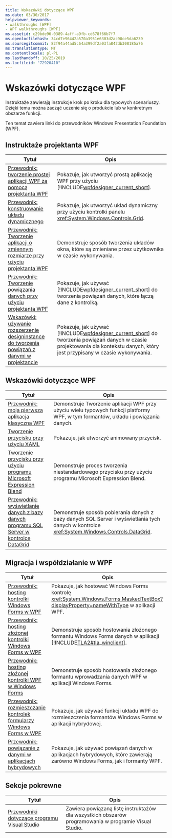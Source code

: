 ```yaml
---
title: Wskazówki dotyczące WPF
ms.date: 03/30/2017
helpviewer_keywords:
- walkthroughs [WPF]
- WPF walkthroughs [WPF]
ms.assetid: c29bde96-0389-4aff-a9fb-cd678f66b7f7
ms.openlocfilehash: 34cd7e96442a570a3951e6303d2ac90ce5da6239
ms.sourcegitcommit: 82f94a44ad5c64a399df2a03fa842db308185a76
ms.translationtype: MT
ms.contentlocale: pl-PL
ms.lasthandoff: 10/25/2019
ms.locfileid: "72920410"
---
```

# <a name="wpf-walkthroughs"></a>Wskazówki dotyczące WPF
Instruktaże zawierają instrukcje krok po kroku dla typowych scenariuszy. Dzięki temu można zacząć uczenie się o produkcie lub w konkretnym obszarze funkcji.

 Ten temat zawiera linki do przewodników Windows Presentation Foundation (WPF).

## <a name="wpf-designer-walkthroughs"></a>Instruktaże projektanta WPF

|Tytuł|Opis|
|-----------|-----------------|
|[Przewodnik: tworzenie prostej aplikacji WPF za pomocą projektanta WPF](https://docs.microsoft.com/previous-versions/visualstudio/visual-studio-2010/bb546972(v=vs.100))|Pokazuje, jak utworzyć prostą aplikację WPF przy użyciu [!INCLUDE[wpfdesigner_current_short](../../../../includes/wpfdesigner-current-short-md.md)].|
|[Przewodnik: konstruowanie układu dynamicznego](https://docs.microsoft.com/previous-versions/visualstudio/visual-studio-2010/bb514519(v=vs.100))|Pokazuje, jak utworzyć układ dynamiczny przy użyciu kontrolki panelu <xref:System.Windows.Controls.Grid>.|
|[Przewodnik: Tworzenie aplikacji o zmiennym rozmiarze przy użyciu projektanta WPF](https://docs.microsoft.com/previous-versions/visualstudio/visual-studio-2010/bb546954(v=vs.100))|Demonstruje sposób tworzenia układów okna, które są zmieniane przez użytkownika w czasie wykonywania.|
|[Przewodnik: Tworzenie powiązania danych przy użyciu projektanta WPF](https://docs.microsoft.com/previous-versions/visualstudio/visual-studio-2010/dd434207(v=vs.100))|Pokazuje, jak używać [!INCLUDE[wpfdesigner_current_short](../../../../includes/wpfdesigner-current-short-md.md)] do tworzenia powiązań danych, które łączą dane z kontrolką.|
|[Wskazówki: używanie rozszerzenie designinstance do tworzenia powiązań z danymi w projektancie](https://docs.microsoft.com/previous-versions/visualstudio/visual-studio-2010/dd490796(v=vs.100))|Pokazuje, jak używać [!INCLUDE[wpfdesigner_current_short](../../../../includes/wpfdesigner-current-short-md.md)] do tworzenia powiązań danych w czasie projektowania dla kontekstu danych, który jest przypisany w czasie wykonywania.|

## <a name="wpf-walkthroughs"></a>Wskazówki dotyczące WPF

|Tytuł|Opis|
|-----------|-----------------|
|[Przewodnik: moja pierwsza aplikacja klasyczna WPF](walkthrough-my-first-wpf-desktop-application.md)|Demonstruje Tworzenie aplikacji WPF przy użyciu wielu typowych funkcji platformy WPF, w tym formantów, układu i powiązania danych.|
|[Tworzenie przycisku przy użyciu XAML](../controls/walkthrough-create-a-button-by-using-xaml.md)|Pokazuje, jak utworzyć animowany przycisk.|
|[Tworzenie przycisku przy użyciu programu Microsoft Expression Blend](../controls/walkthrough-create-a-button-by-using-microsoft-expression-blend.md)|Demonstruje proces tworzenia niestandardowego przycisku przy użyciu programu Microsoft Expression Blend.|
|[Przewodnik: wyświetlanie danych z bazy danych programu SQL Server w kontrolce DataGrid](../controls/walkthrough-display-data-from-a-sql-server-database-in-a-datagrid-control.md)|Demonstruje sposób pobierania danych z bazy danych SQL Server i wyświetlania tych danych w kontrolce <xref:System.Windows.Controls.DataGrid>.|

## <a name="migration-and-interoperability-in-wpf"></a>Migracja i współdziałanie w WPF

|Tytuł|Opis|
|-----------|-----------------|
|[Przewodnik: hosting kontrolki Windows Forms w WPF](../advanced/walkthrough-hosting-a-windows-forms-control-in-wpf.md)|Pokazuje, jak hostować Windows Forms kontrolę <xref:System.Windows.Forms.MaskedTextBox?displayProperty=nameWithType> w aplikacji WPF.|
|[Przewodnik: hosting złożonej kontrolki Windows Forms w WPF](../advanced/walkthrough-hosting-a-windows-forms-composite-control-in-wpf.md)|Demonstruje sposób hostowania złożonego formantu Windows Forms danych w aplikacji [!INCLUDE[TLA2#tla_winclient](../../../../includes/tla2sharptla-winclient-md.md)].|
|[Przewodnik: hosting złożonej kontrolki WPF w Windows Forms](../advanced/walkthrough-hosting-a-wpf-composite-control-in-windows-forms.md)|Demonstruje sposób hostowania złożonego formantu wprowadzania danych WPF w aplikacji Windows Forms.|
|[Przewodnik: rozmieszczanie kontrolek formularzy Windows Forms w WPF](../advanced/walkthrough-arranging-windows-forms-controls-in-wpf.md)|Pokazuje, jak używać funkcji układu WPF do rozmieszczenia formantów Windows Forms w aplikacji hybrydowej.|
|[Przewodnik: powiązanie z danymi w aplikacjach hybrydowych](../advanced/walkthrough-binding-to-data-in-hybrid-applications.md)|Pokazuje, jak używać powiązań danych w aplikacjach hybrydowych, które zawierają zarówno Windows Forms, jak i formanty WPF.|

## <a name="related-sections"></a>Sekcje pokrewne

|Tytuł|Opis|
|-----------|-----------------|
|[Przewodniki dotyczące programu Visual Studio](https://docs.microsoft.com/previous-versions/visualstudio/visual-studio-2010/szatc41e(v=vs.100))|Zawiera powiązaną listę instruktażów dla wszystkich obszarów programowania w programie Visual Studio.|
